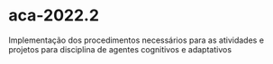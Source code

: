# aca-2022.2
Implementação dos procedimentos necessários para as atividades e projetos para disciplina de agentes cognitivos e adaptativos
